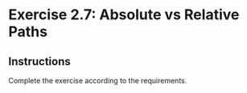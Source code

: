 # Exercise 2.7: Absolute vs Relative Paths

## Instructions

Complete the exercise according to the requirements.
